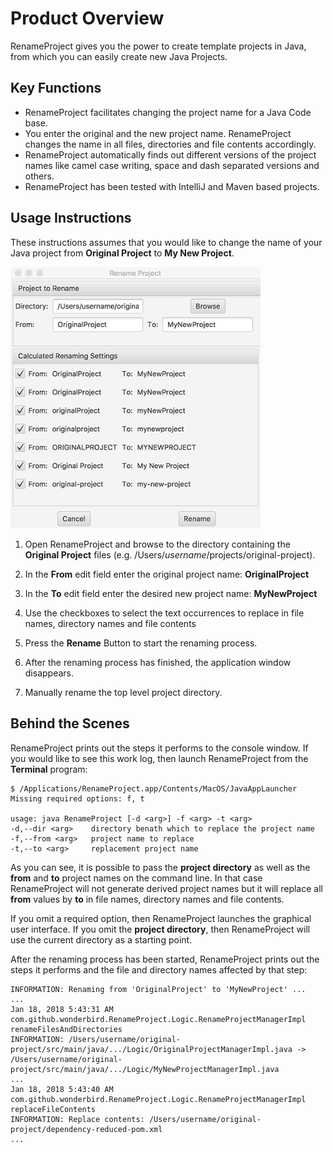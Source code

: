 # Product Overview

RenameProject gives you the power to create template projects in Java,
from which you can easily create new Java Projects.

## Key Functions

* RenameProject facilitates changing the project name for a Java Code base.
* You enter the original and the new project name. RenameProject
  changes the name in all files, directories and file contents accordingly.
* RenameProject automatically finds out different versions of the
  project names like camel case writing, space and dash separated versions
  and others.
* RenameProject has been tested with IntelliJ and Maven based projects.

## Usage Instructions

These instructions assumes that you would like to change the name of
your Java project from **Original Project** to **My New Project**.

<img alt="Screenshot of the RenameProject Graphical User Interface" src="https://github.com/wonderbird/rename-project/blob/master/doc/screenshot.png" width="400" />

1. Open RenameProject and browse to the directory containing the
   **Original Project** files (e.g. /Users/*username*/projects/original-project).

1. In the **From** edit field enter the original project name:
   **OriginalProject**

1. In the **To** edit field enter the desired new project name:
   **MyNewProject**

1. Use the checkboxes to select the text occurrences to replace in
   file names, directory names and file contents

1. Press the **Rename** Button to start the renaming process.

1. After the renaming process has finished, the application window
   disappears.

1. Manually rename the top level project directory.

## Behind the Scenes

RenameProject prints out the steps it performs to the console window. If
you would like to see this work log, then launch RenameProject from
the **Terminal** program:

```
$ /Applications/RenameProject.app/Contents/MacOS/JavaAppLauncher
Missing required options: f, t

usage: java RenameProject [-d <arg>] -f <arg> -t <arg>
-d,--dir <arg>    directory benath which to replace the project name
-f,--from <arg>   project name to replace
-t,--to <arg>     replacement project name
```

As you can see, it is possible to pass the **project directory** as
well as the **from** and **to** project names on the command line.
In that case RenameProject will not generate derived project names but
it will replace all **from** values by **to** in file names, directory
names and file contents.

If you omit a required option, then RenameProject launches the graphical
user interface. If you omit the **project directory**, then RenameProject
will use the current directory as a starting point.

After the renaming process has been started, RenameProject prints out
the steps it performs and the file and directory names affected by
that step:

```
INFORMATION: Renaming from 'OriginalProject' to 'MyNewProject' ...
...
Jan 18, 2018 5:43:31 AM com.github.wonderbird.RenameProject.Logic.RenameProjectManagerImpl renameFilesAndDirectories
INFORMATION: /Users/username/original-project/src/main/java/.../Logic/OriginalProjectManagerImpl.java -> /Users/username/original-project/src/main/java/.../Logic/MyNewProjectManagerImpl.java
...
Jan 18, 2018 5:43:40 AM com.github.wonderbird.RenameProject.Logic.RenameProjectManagerImpl replaceFileContents
INFORMATION: Replace contents: /Users/username/original-project/dependency-reduced-pom.xml
...
```

